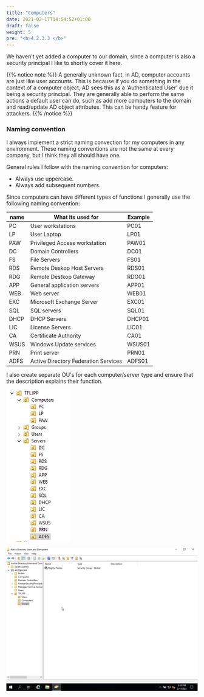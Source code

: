 ```yaml
---
title: "Computers"
date: 2021-02-17T14:54:52+01:00
draft: false
weight: 5
pre: "<b>4.2.3.3 </b>"
---
```


We haven't yet added a computer to our domain, since a computer is also a security principal I like to shortly cover it here.

{{% notice note %}}
A generally unknown fact, in AD, computer accounts are just like user accounts. This is because if you do something in the context of a computer object, AD sees this as a 'Authenticated User' due it being a security principal. They are generally able to perform the same actions a default user can do, such as add more computers to the domain and read/update AD object attributes. This can be handy feature for attackers.
{{% /notice %}}

### Naming convention

I always implement a strict naming convection for my computers in any environment. These naming conventions are not the same at every company, but I think they all should have one.

General rules I follow with the naming convention for computers:

- Always use uppercase.
- Always add subsequent numbers.

Since computers can have different types of functions I generally use the following naming convention:

| name | What its used for                    | Example |
| ---- | ------------------------------------ | ------- |
| PC   | User workstations                    | PC01    |
| LP   | User Laptop                          | LP01    |
| PAW  | Privileged Access workstation        | PAW01   |
| DC   | Domain Controllers                   | DC01    |
| FS   | File Servers                         | FS01    |
| RDS  | Remote Deskop Host Servers           | RDS01   |
| RDG  | Remote Destkop Gateway               | RDG01   |
| APP  | General application servers          | APP01   |
| WEB  | Web server                           | WEB01   |
| EXC  | Microsoft Exchange Server            | EXC01   |
| SQL  | SQL servers                          | SQL01   |
| DHCP | DHCP Servers                         | DHCP01  |
| LIC  | License Servers                      | LIC01   |
| CA   | Certificate Authority                | CA01    |
| WSUS | Windows Update services              | WSUS01  |
| PRN  | Print server                         | PRN01   |
| ADFS | Active Directory Federation Services | ADFS01  |

I also create separate OU's for each computer/server type and ensure that the description explains their function.

![](computers.png)

![](computer_object.gif)
